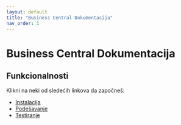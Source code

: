 ```yaml
---
layout: default
title: "Business Central Dokumentacija"
nav_order: 1
---
```


# Business Central Dokumentacija


## Funkcionalnosti
Klikni na neki od sledećih linkova da započneš:
- [Instalacija](instalacija.md)
- [Podešavanje](podesavanje.md)
- [Testiranje](testiranje.md)
